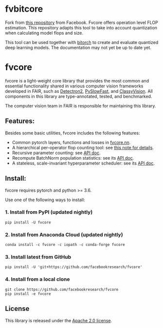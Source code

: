 # fvbitcore

Fork from [this repository](https://github.com/facebookresearch/fvcore) from Facebook. Fvcore offers operation level
FLOP estimation. This repository adapts this tool to take into account quantization when calculating
model flops and size.

This tool can be used together with [bitorch](https://github.com/hpi-xnor/bitorch) to create and evaluate quantized deep learning models.
The documentation may not yet be up to date yet.

# fvcore

fvcore is a light-weight core library that provides the most common and essential
functionality shared in various computer vision frameworks developed in FAIR,
such as [Detectron2](https://github.com/facebookresearch/detectron2/),
[PySlowFast](https://github.com/facebookresearch/SlowFast), and
[ClassyVision](https://github.com/facebookresearch/ClassyVision).
All components in this library are type-annotated, tested, and benchmarked.

The computer vision team in FAIR is responsible for maintaining this library.

## Features:

Besides some basic utilities, fvcore includes the following features:

- Common pytorch layers, functions and losses in [fvcore.nn](fvcore/nn/).
- A hierarchical per-operator flop counting tool: see [this note for details](./docs/flop_count.md).
- Recursive parameter counting: see [API doc](https://detectron2.readthedocs.io/en/latest/modules/fvcore.html#fvcore.nn.parameter_count).
- Recompute BatchNorm population statistics: see its [API doc](https://detectron2.readthedocs.io/en/latest/modules/fvcore.html#fvcore.nn.update_bn_stats).
- A stateless, scale-invariant hyperparameter scheduler: see its [API doc](https://detectron2.readthedocs.io/en/latest/modules/fvcore.html#fvcore.common.param_scheduler.ParamScheduler).

## Install:

fvcore requires pytorch and python >= 3.6.

Use one of the following ways to install:

### 1. Install from PyPI (updated nightly)

```
pip install -U fvcore
```

### 2. Install from Anaconda Cloud (updated nightly)

```
conda install -c fvcore -c iopath -c conda-forge fvcore
```

### 3. Install latest from GitHub

```
pip install -U 'git+https://github.com/facebookresearch/fvcore'
```

### 4. Install from a local clone

```
git clone https://github.com/facebookresearch/fvcore
pip install -e fvcore
```

## License

This library is released under the [Apache 2.0 license](https://github.com/facebookresearch/fvcore/blob/main/LICENSE).
